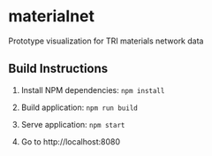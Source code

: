 # materialnet
Prototype visualization for TRI materials network data

## Build Instructions
1. Install NPM dependencies: `npm install`

2. Build application: `npm run build`

3. Serve application: `npm start`

4. Go to http://localhost:8080
